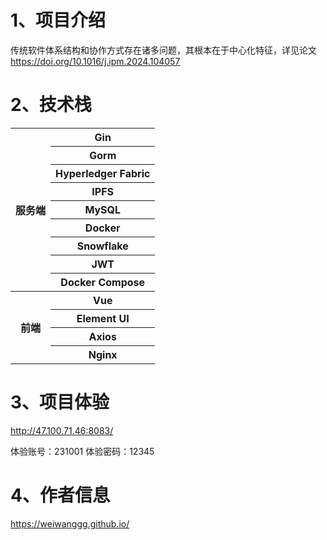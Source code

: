 # 1、项目介绍

传统软件体系结构和协作方式存在诸多问题，其根本在于中心化特征，详见论文<https://doi.org/10.1016/j.ipm.2024.104057>

# 2、技术栈
<table>
    <tr>
        <th rowspan="9">服务端</th>
        <th>Gin</th>
    </tr>
    <tr>
        <th>Gorm</th>
    </tr>
    <tr>
        <th>Hyperledger Fabric</th>
    </tr>
    <tr>
        <th>IPFS</th>
    </tr>
    <tr>
        <th>MySQL</th>
    </tr>
    <tr>
        <th>Docker</th>
    </tr>
    <tr>
        <th>Snowflake</th>
    </tr>
    <tr>
        <th>JWT</th>
    </tr>
    <tr>
        <th>Docker Compose</th>
    </tr>
    <tr>
        <th rowspan="5">前端</th>
        <th>Vue</th>
    </tr>
    <tr>
        <th>Element UI</th>
    </tr>
    <tr>
        <th>Axios</th>
    </tr>
    <tr>
        <th>Nginx</th>
    </tr>
</table>

# 3、项目体验
<http://47.100.71.46:8083/>

体验账号：231001
体验密码：12345

# 4、作者信息
<https://weiwanggg.github.io/>
